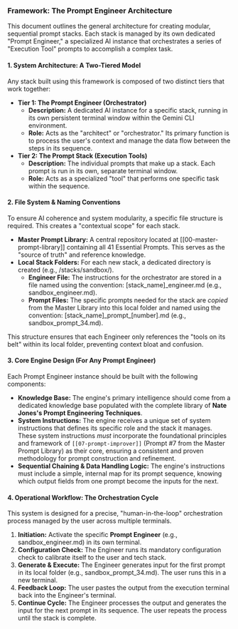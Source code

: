 ### **Framework: The Prompt Engineer Architecture**

This document outlines the general architecture for creating modular, sequential prompt stacks. Each stack is managed by its own dedicated "Prompt Engineer," a specialized AI instance that orchestrates a series of "Execution Tool" prompts to accomplish a complex task.

#### **1. System Architecture: A Two-Tiered Model**

Any stack built using this framework is composed of two distinct tiers that work together:

* **Tier 1: The Prompt Engineer (Orchestrator)**  
  * **Description:** A dedicated AI instance for a specific stack, running in its own persistent terminal window within the Gemini CLI environment.  
  * **Role:** Acts as the "architect" or "orchestrator." Its primary function is to process the user's context and manage the data flow between the steps in its sequence.  
* **Tier 2: The Prompt Stack (Execution Tools)**  
  * **Description:** The individual prompts that make up a stack. Each prompt is run in its own, separate terminal window.  
  * **Role:** Acts as a specialized "tool" that performs one specific task within the sequence.

#### **2. File System & Naming Conventions**

To ensure AI coherence and system modularity, a specific file structure is required. This creates a "contextual scope" for each stack.

* **Master Prompt Library:** A central repository located at [[00-master-prompt-library]] containing all 41 Essential Prompts. This serves as the "source of truth" and reference knowledge.  
* **Local Stack Folders:** For each new stack, a dedicated directory is created (e.g., /stacks/sandbox/).  
  * **Engineer File:** The instructions for the orchestrator are stored in a file named using the convention: \[stack\_name\]\_engineer.md (e.g., sandbox\_engineer.md).  
  * **Prompt Files:** The specific prompts needed for the stack are *copied* from the Master Library into this local folder and named using the convention: \[stack\_name\]\_prompt\_\[number\].md (e.g., sandbox\_prompt\_34.md).

This structure ensures that each Engineer only references the "tools on its belt" within its local folder, preventing context bloat and confusion.

#### **3. Core Engine Design (For Any Prompt Engineer)**

Each Prompt Engineer instance should be built with the following components:

* **Knowledge Base:** The engine's primary intelligence should come from a dedicated knowledge base populated with the complete library of **Nate Jones's Prompt Engineering Techniques**.  
*   **System Instructions:** The engine receives a unique set of system instructions that defines its specific role and the stack it manages. These system instructions *must* incorporate the foundational principles and framework of `[[07-prompt-improver]]` (Prompt #7 from the Master Prompt Library) as their core, ensuring a consistent and proven methodology for prompt construction and refinement.
* **Sequential Chaining & Data Handling Logic:** The engine's instructions must include a simple, internal map for its prompt sequence, knowing which output fields from one prompt become the inputs for the next.

#### **4. Operational Workflow: The Orchestration Cycle**

This system is designed for a precise, "human-in-the-loop" orchestration process managed by the user across multiple terminals.

1. **Initiation:** Activate the specific **Prompt Engineer** (e.g., sandbox\_engineer.md) in its own terminal.  
2. **Configuration Check:** The Engineer runs its mandatory configuration check to calibrate itself to the user and tech stack.  
3. **Generate & Execute:** The Engineer generates input for the first prompt in its local folder (e.g., sandbox\_prompt\_34.md). The user runs this in a new terminal.  
4. **Feedback Loop:** The user pastes the output from the execution terminal back into the Engineer's terminal.  
5. **Continue Cycle:** The Engineer processes the output and generates the input for the next prompt in its sequence. The user repeats the process until the stack is complete.